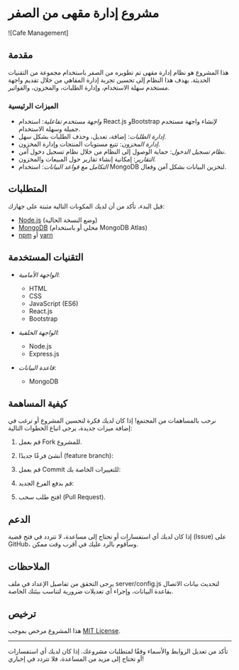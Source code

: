 # مشروع إدارة مقهى من الصفر

![Cafe Management]

## مقدمة

هذا المشروع هو نظام إدارة مقهى تم تطويره من الصفر باستخدام مجموعة من التقنيات الحديثة. يهدف هذا النظام إلى تحسين تجربة إدارة المقاهي من خلال تقديم واجهة مستخدم سهلة الاستخدام، وإدارة الطلبات، والمخزون، والفواتير.

### الميزات الرئيسية

- *واجهة مستخدم تفاعلية*: استخدام React.js وBootstrap لإنشاء واجهة مستخدم جميلة وسهلة الاستخدام.
- *إدارة الطلبات*: إضافة، تعديل، وحذف الطلبات بشكل سهل.
- *إدارة المخزون*: تتبع مستويات المنتجات وإدارة المخزون.
- *نظام تسجيل الدخول*: حماية الوصول إلى النظام من خلال نظام تسجيل دخول آمن.
- *التقارير*: إمكانية إنشاء تقارير حول المبيعات والمخزون.
- *التكامل مع قواعد البيانات*: استخدام MongoDB لتخزين البيانات بشكل آمن وفعال.

## المتطلبات

قبل البدء، تأكد من أن لديك المكونات التالية مثبتة على جهازك:

- [Node.js](https://nodejs.org/) (وضع النسخة الحالية)
- [MongoDB](https://www.mongodb.com/) (محلي أو باستخدام MongoDB Atlas)
- [npm](https://www.npmjs.com/) أو [yarn](https://yarnpkg.com/)


## التقنيات المستخدمة

- *الواجهة الأمامية*: 
  - HTML
  - CSS
  - JavaScript (ES6)
  - React.js
  - Bootstrap

- *الواجهة الخلفية*:
  - Node.js
  - Express.js

- *قاعدة البيانات*:
  - MongoDB

## كيفية المساهمة

نرحب بالمساهمات من المجتمع! إذا كان لديك فكرة لتحسين المشروع أو ترغب في إضافة ميزات جديدة، يرجى اتباع الخطوات التالية:

1. قم بعمل Fork للمشروع.
2. أنشئ فرعًا جديدًا (feature branch):

   
3. قم بعمل Commit للتغييرات الخاصة بك:
  
   
4. قم بدفع الفرع الجديد:

   
5. افتح طلب سحب (Pull Request).

## الدعم

إذا كان لديك أي استفسارات أو تحتاج إلى مساعدة، لا تتردد في فتح قضية (Issue) على GitHub، وسأقوم بالرد عليك في أقرب وقت ممكن.

## الملاحظات

يرجى التحقق من تفاصيل الإعداد في ملف server/config.js لتحديث بيانات الاتصال بقاعدة البيانات، وإجراء أي تعديلات ضرورية لتناسب بيئتك الخاصة.

## ترخيص

هذا المشروع مرخص بموجب [MIT License](LICENSE).

---

تأكد من تعديل الروابط والأسماء وفقًا لمتطلبات مشروعك. إذا كان لديك أي استفسارات أو تحتاج إلى مزيد من المساعدة، فلا تتردد في إخباري!
